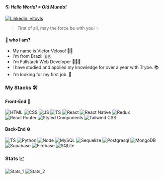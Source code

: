 🌎 **_Hello World! > Olá Mundo!_**

[![Linkedin: vitovls](https://img.shields.io/badge/-Victor%20Veloso-blue?style=flat-square&logo=Linkedin&logoColor=white&link=https://www.linkedin.com/in/vitovls/)](https://www.linkedin.com/in/vitovls/)

> First of all, may the force be with you! ✨

#### 🤔 who I am?

- My name is Victor Veloso! 👋🏼
- I'm from Brazil 🇧🇷
- I'm Fullstack Web Developer 👨🏼‍💻
- I have studied and applied my knowledge for over a year with Trybe. 📚
- I'm looking for my first job. 🔎

### My Stacks 🛠

#### Front-End 🎨

![HTML](https://img.shields.io/badge/HTML5-%2344475a?style=flat-square&logo=HTML5&logoColor=white)
![CSS](https://img.shields.io/badge/CSS-%236272a4?style=flat-square&logo=CSS3&logoColor=white)
![JS](https://img.shields.io/badge/JavaScript-%2344475a?style=flat-square&logo=JavaScript&logoColor=white)
![TS](https://img.shields.io/badge/TypeScript-%236272a4?style=flat-square&logo=TypeScript&logoColor=white)
![React](https://img.shields.io/badge/React-%2344475a?style=flat-square&logo=React&logoColor=white)
![React Native](https://img.shields.io/badge/React%20Native-%236272a4?style=flat-square&logo=React&logoColor=white)
![Redux](https://img.shields.io/badge/Redux-%2344475a?style=flat-square&logo=Redux&logoColor=white)
![React Router](https://img.shields.io/badge/React%20Router-%236272a4?style=flat-square&logo=ReactRouter&logoColor=white)
![Styled Components](https://img.shields.io/badge/Styled%20Components-%2344475a?style=flat-square&logo=StyledComponents&logoColor=white)
![Tailwind CSS](https://img.shields.io/badge/Tailwind%20CSS-%236272a4?style=flat-square&logo=tailwind-css&logoColor=white)

#### Back-End ⚙

![TS](https://img.shields.io/badge/TypeScript-%2344475a?style=flat-square&logo=TypeScript&logoColor=white)
![Python](https://img.shields.io/badge/Python-%236272a4?style=flat-square&logo=Python&logoColor=white)
![Node](https://img.shields.io/badge/Node-%2344475a?style=flat-square&logo=Node.JS&logoColor=white)
![MySQL](https://img.shields.io/badge/MySQL-%236272a4?style=flat-square&logo=MySQL&logoColor=white)
![Sequelize](https://img.shields.io/badge/Sequelize-%2344475a?style=flat-square&logo=Sequelize&logoColor=white)
![Postgresql](https://img.shields.io/badge/Postgresql-%236272a4?style=flat-square&logo=Postgresql&logoColor=white)
![MongoDB](https://img.shields.io/badge/MongoDB-%2344475a?style=flat-square&logo=MongoDB&logoColor=white)
![Supabase](https://img.shields.io/badge/Supabase-%236272a4?style=flat-square&logo=Supabase&logoColor=white)
![Firebase](https://img.shields.io/badge/Firebase-%2344475a?style=flat-square&logo=Firebase&logoColor=white)
![SQLite](https://img.shields.io/badge/SQLite-%236272a4?style=flat-square&logo=SQLite&logoColor=white)


### Stats 📈

![Stats_1](https://github-readme-stats.vercel.app/api?username=vitovls&show_icons=true&theme=dracula)
![Stats_2](https://github-readme-stats.vercel.app/api/top-langs/?username=vitovls&layout=compact&theme=dracula)
